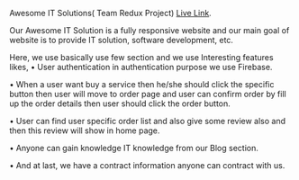 Awesome IT Solutions( Team Redux Project) [Live Link](https://awesome-solutions-31e07.web.app/).

Our Awesome IT Solution is a fully responsive website and our main goal of website is to provide IT solution, software development, etc.

Here, we use basically use few section and we use Interesting features likes,
•	 User authentication in authentication purpose we use Firebase.

•	When a user want buy a service then he/she should click the specific button then user will move to order page and user can confirm order by fill up the order details then user should click the order button.

•	User can find user specific order list and also give some review also and then this review will show in home page.

•	Anyone can gain knowledge IT knowledge from our Blog section.

•	And at last, we have a contract information anyone can contract with us.